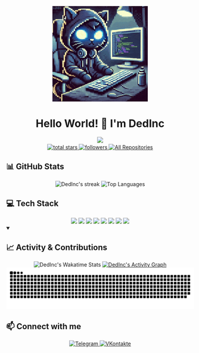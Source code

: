 <div id="header" align="center">
  <img src="https://raw.githubusercontent.com/DedInc/DedInc/main/coding.gif" width="256" height="256"/>
  <h1>Hello World! 👋 I'm DedInc</h1>
  
  <!-- Typing SVG -->
  <a href="/">
    <img src="https://readme-typing-svg.demolab.com/?lines=Software%20Developer;Always%20learning%20new%20things;Passionate%20about%20code&font=Fira%20Code&center=true&width=440&height=45&color=2196f3&vCenter=true&pause=1000&size=22" />
  </a>
</div>

<div id="badges" align="center">
  <a href="https://github.com/DedInc?tab=repositories&sort=stargazers">
    <img src="https://custom-icon-badges.demolab.com/badge/dynamic/json?logo=star&color=55960c&labelColor=488207&label=Stars&style=for-the-badge&query=%24.stars&url=https://api.github-star-counter.workers.dev/user/DedInc" alt="total stars"/>
  </a>
  <a href="https://github.com/DedInc?tab=followers">
    <img src="https://custom-icon-badges.demolab.com/github/followers/DedInc?color=236ad3&labelColor=1155ba&style=for-the-badge&logo=person-add&label=Follow&logoColor=white" alt="followers"/>
  </a>
  <a href="https://github.com/DedInc?tab=repositories">
    <img src="https://custom-icon-badges.demolab.com/badge/-All%20Repos-2962FF?style=for-the-badge&logoColor=white&logo=repo" alt="All Repositories"/>
  </a>
</div>

## 📊 GitHub Stats

<div align="center">
  <img src="https://streak-stats.demolab.com/?user=DedInc&theme=tokyonight&hide_border=true" alt="DedInc's streak" />
  <img src="https://github-readme-stats.vercel.app/api/top-langs/?username=DedInc&theme=tokyonight&hide_border=true" alt="Top Languages" />
</div>

## 💻 Tech Stack

<div align="center">
    <img src="https://img.shields.io/badge/Java-007396.svg?style=for-the-badge&logo=java&logoColor=white"/>
    <img src="https://img.shields.io/badge/Python-14354C.svg?style=for-the-badge&logo=python&logoColor=white"/>
    <img src="https://img.shields.io/badge/MySQL-00f.svg?style=for-the-badge&logo=mysql&logoColor=white"/>
    <img src="https://img.shields.io/badge/Oracle-F00000.svg?style=for-the-badge&logo=oracle&logoColor=white"/>
    <img src="https://img.shields.io/badge/SQLite-07405e.svg?style=for-the-badge&logo=sqlite&logoColor=white"/>
    <img src="https://img.shields.io/badge/Git-F05033.svg?style=for-the-badge&logo=git&logoColor=white"/>
    <img src="https://img.shields.io/badge/Jupyter-F37626.svg?style=for-the-badge&logo=Jupyter&logoColor=white"/>
    <img src="https://img.shields.io/badge/-Stack%20Overflow-FE7A16?style=for-the-badge&logo=stack-overflow&logoColor=white"/>
</div>

<details open>
  <summary><h2>📈 Activity & Contributions</h2></summary>
  <div id="activity-graph" align="center">
    <img src="https://github-readme-stats.vercel.app/api/wakatime?username=DedInc&theme=tokyonight&hide_border=true&custom_title=Coding%20Activity%20for%20the%20Last%207%20Days" alt="DedInc's Wakatime Stats"/>
    <a href="https://github.com/ashutosh00710/github-readme-activity-graph">
      <img alt="DedInc's Activity Graph" src="https://github-readme-activity-graph.vercel.app/graph/?username=DedInc&bg_color=1a1b27&color=73daca&line=7dcfff&point=bb9af7&hide_border=true" />
    </a>
  </div>

  <div align="center">
    <picture>
      <source media="(prefers-color-scheme: dark)" srcset="https://raw.githubusercontent.com/DedInc/DedInc/output/github-snake-dark.svg" />
      <source media="(prefers-color-scheme: light)" srcset="https://raw.githubusercontent.com/DedInc/DedInc/output/github-snake.svg" />
      <img alt="github-snake" src="https://raw.githubusercontent.com/DedInc/DedInc/output/github-snake.svg" />
    </picture>
  </div>
</details>

## 📫 Connect with me

<p align="center">
  <a href="https://t.me/maehdakva_n">
    <img src="https://img.shields.io/badge/Telegram-2CA5E0?style=for-the-badge&logo=telegram&logoColor=white" alt="Telegram"/>
  </a>
  <a href="https://vk.com/animationtube">
    <img src="https://img.shields.io/badge/VKontakte-%232E87FB?style=for-the-badge&logo=vk&logoColor=white" alt="VKontakte"/>
  </a>
</p>
